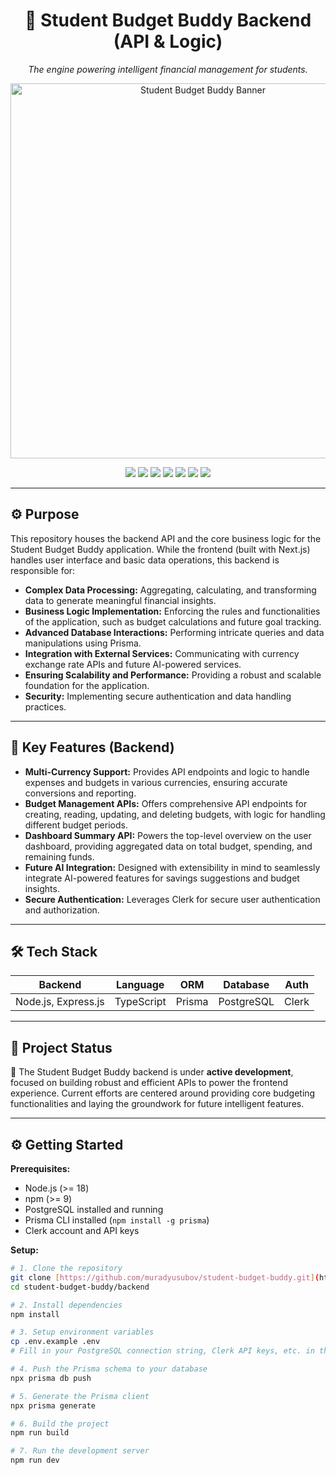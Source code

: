 <h1 align="center">🧠 Student Budget Buddy Backend (API & Logic)</h1>
<p align="center">
    <i>The engine powering intelligent financial management for students.</i>
</p>

<p align="center">
    <img src="../frontend/banner.png" alt="Student Budget Buddy Banner" width="600" />
</p>

<p align="center">
    <img src="https://img.shields.io/badge/Node.js-6DA55F?style=flat-square&logo=node.js&logoColor=white" />
    <img src="https://img.shields.io/badge/Express.js-404D59?style=flat-square&logo=express&logoColor=white" />
    <img src="https://img.shields.io/badge/TypeScript-3178C6?style=flat-square&logo=typescript&logoColor=white" />
    <img src="https://img.shields.io/badge/PostgreSQL-Database-blue?style=flat-square&logo=postgresql" />
    <img src="https://img.shields.io/badge/Prisma-ORM-2D3748?style=flat-square&logo=prisma&logoColor=white" />
    <img src="https://img.shields.io/badge/Clerk-Auth-orange?style=flat-square&logo=clerk" />
    <img src="https://img.shields.io/badge/Status-In%20Progress-yellow?style=flat-square" />
</p>

---

## ⚙️ Purpose

This repository houses the backend API and the core business logic for the Student Budget Buddy application. While the frontend (built with Next.js) handles user interface and basic data operations, this backend is responsible for:

- **Complex Data Processing:** Aggregating, calculating, and transforming data to generate meaningful financial insights.
- **Business Logic Implementation:** Enforcing the rules and functionalities of the application, such as budget calculations and future goal tracking.
- **Advanced Database Interactions:** Performing intricate queries and data manipulations using Prisma.
- **Integration with External Services:** Communicating with currency exchange rate APIs and future AI-powered services.
- **Ensuring Scalability and Performance:** Providing a robust and scalable foundation for the application.
- **Security:** Implementing secure authentication and data handling practices.

---

## 🚀 Key Features (Backend)

- **Multi-Currency Support:** Provides API endpoints and logic to handle expenses and budgets in various currencies, ensuring accurate conversions and reporting.
- **Budget Management APIs:** Offers comprehensive API endpoints for creating, reading, updating, and deleting budgets, with logic for handling different budget periods.
- **Dashboard Summary API:** Powers the top-level overview on the user dashboard, providing aggregated data on total budget, spending, and remaining funds.
- **Future AI Integration:** Designed with extensibility in mind to seamlessly integrate AI-powered features for savings suggestions and budget insights.
- **Secure Authentication:** Leverages Clerk for secure user authentication and authorization.

---

## 🛠️ Tech Stack

| Backend             | Language   | ORM     | Database    | Auth    |
|----------------------|------------|---------|-------------|---------|
| Node.js, Express.js | TypeScript | Prisma  | PostgreSQL  | Clerk   |

---

## 📌 Project Status

🚧 The Student Budget Buddy backend is under **active development**, focused on building robust and efficient APIs to power the frontend experience. Current efforts are centered around providing core budgeting functionalities and laying the groundwork for future intelligent features.

---

## ⚙️ Getting Started

**Prerequisites:**

- Node.js (>= 18)
- npm (>= 9)
- PostgreSQL installed and running
- Prisma CLI installed (`npm install -g prisma`)
- Clerk account and API keys

**Setup:**

```bash
# 1. Clone the repository
git clone [https://github.com/muradyusubov/student-budget-buddy.git](https://github.com/muradyusubov/student-budget-buddy.git)
cd student-budget-buddy/backend

# 2. Install dependencies
npm install

# 3. Setup environment variables
cp .env.example .env
# Fill in your PostgreSQL connection string, Clerk API keys, etc. in the .env file

# 4. Push the Prisma schema to your database
npx prisma db push

# 5. Generate the Prisma client
npx prisma generate

# 6. Build the project
npm run build

# 7. Run the development server
npm run dev
